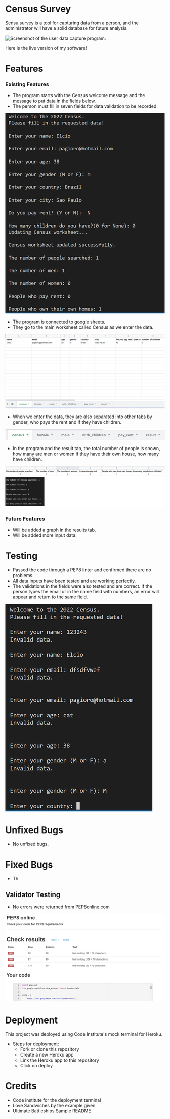 # Census Survey

Sensu survey is a tool for capturing data from a person, and the administrator will have a solid database for future analysis.

![Screenshot of the user data capture program.](./readme_Screenshots/)

Here is the live version of my software!

# Features

### Existing Features

   - The program starts with the Census welcome message and the message to put data in the fields below.       
   - The person must fill in seven fields for data validation to be recorded.

![person input data](./Readme_ScreenShots/inputData.png)

   - The program is connected to google sheets.
   - They go to the main worksheet called Census as we enter the data.

![main sheet](./Readme_ScreenShots/mainSheet.png)

   - When we enter the data, they are also separated into other tabs by gender, who pays the rent and if they have children.

![other sheets](./Readme_ScreenShots/sheets.png)

   - In the program and the result tab, the total number of people is shown, how many are men or women if they have their own house, how many have children.

![result sheets](./Readme_ScreenShots/result.png)

### Future Features

   - Will be added a graph in the results tab.
   - Will be added more input data.

# Testing

   - Passed the code through a PEP8 linter and confirmed there are no problems.
   - All data inputs have been tested and are working perfectly.
   - The validations in the fields were also tested and are correct. If the person types the email or in the name field with numbers, an error will appear and return to the same field.

![testing](./Readme_ScreenShots/testing.png)
   

# Unfixed Bugs    

   - No unfixed bugs.

# Fixed Bugs

   - Th  

## Validator Testing

   - No errors were returned from PEP8online.com

![pep8 online](./Readme_ScreenShots/PEP8result.png)

# Deployment

This project was deployed using Code Institute's mock terminal for Heroku.
   - Steps for deployment:
       - Fork or clone this repository
       - Create a new Heroku app
       - Link the Heroku app to this repository
       - Click on deploy

# Credits

   - Code institute for the deployment terminal
   - Love Sandwiches by the example given
   - Ultimate Battleships Sample README

